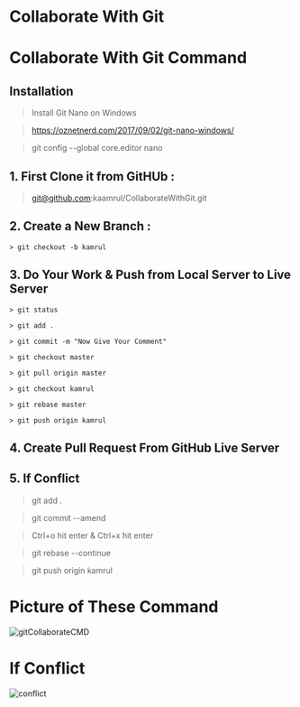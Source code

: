 # Collaborate With Git
# Collaborate With Git Command

## Installation 

  > Install Git Nano on Windows 
 
  > https://oznetnerd.com/2017/09/02/git-nano-windows/
  
  > git config --global core.editor nano

## 1. First Clone it from GitHUb : 

  > git@github.com:kaamrul/CollaborateWithGit.git

## 2. Create a New Branch :

	> git checkout -b kamrul

## 3. Do Your Work & Push from Local Server to Live Server
	
	> git status
  
	> git add .
  
	> git commit -m "Now Give Your Comment"
  
	> git checkout master
  
	> git pull origin master
  
	> git checkout kamrul
  
	> git rebase master
  
	> git push origin kamrul
  
	
## 4. Create Pull Request From GitHub Live Server

## 5. If Conflict 

  > git add .
  
  > git commit --amend
  
  > Ctrl+o hit enter & Ctrl+x hit enter
  
  > git rebase --continue
  
  > git push origin kamrul
	
  
# Picture of These Command


![gitCollaborateCMD](https://user-images.githubusercontent.com/37633219/147628951-51405e7e-0614-4709-89ec-74c56aa6b458.JPG)

  
# If Conflict

![conflict](https://user-images.githubusercontent.com/37633219/147629878-4cdd68a4-d626-44e0-9423-4f08008b1078.JPG)

  

